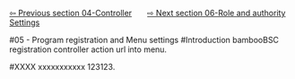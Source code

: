 <a href="https://github.com/billchen198318/bamboobsc/blob/master/core-doc/dev-docs/04-ControllerAction.md">⇦ Previous section 04-Controller</a>
&nbsp;&nbsp;&nbsp;&nbsp;&nbsp;
<a href="https://github.com/billchen198318/bamboobsc/blob/master/core-doc/dev-docs/06-RoleAndAuthoritySettings.md">⇨ Next section 06-Role and authority Settings</a>


#05 - Program registration and Menu settings
#Introduction
bambooBSC registration controller action url into menu.<br>


#XXXX
xxxxxxxxxxx 123123.<br/>
